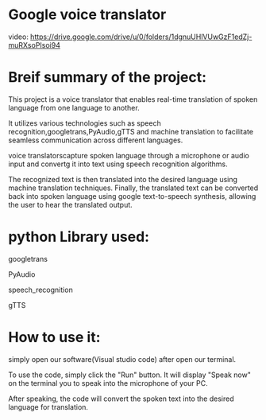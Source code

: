 

# Google voice translator
video: https://drive.google.com/drive/u/0/folders/1dgnuUHlVUwGzF1edZj-muRXsoPIsoi94


# Breif summary of the project:
This project is a voice translator that enables real-time translation of spoken language from one language to another.

 It utilizes various technologies such as speech recognition,googletrans,PyAudio,gTTS and machine translation to facilitate seamless communication across different languages.

 voice translatorscapture spoken language through a microphone or audio input and convertg it into text using speech recognition algorithms. 

 The recognized text is then translated into the desired language using machine translation techniques. Finally, the translated text can be converted back into spoken language using google text-to-speech synthesis, allowing the user to hear the translated output.

 # python Library  used:
 googletrans

 PyAudio

 speech_recognition

 gTTS

 # How to use it:

 simply open our software(Visual studio code) after open our terminal.

 To use the code, simply click the "Run" button. It will display "Speak now" on the terminal you to speak into the microphone of your PC.
  
 After speaking, the code will convert the spoken text into the desired language for translation.


